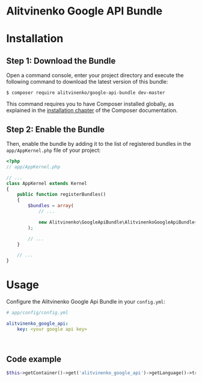 # Alitvinenko Google API Bundle

Installation
============

Step 1: Download the Bundle
---------------------------

Open a command console, enter your project directory and execute the following command to download the latest version of this bundle:

``` jinja
$ composer require alitvinenko/google-api-bundle dev-master
```

This command requires you to have Composer installed globally, as explained
in the [installation chapter](https://getcomposer.org/doc/00-intro.md)
of the Composer documentation.

Step 2: Enable the Bundle
-------------------------

Then, enable the bundle by adding it to the list of registered bundles
in the `app/AppKernel.php` file of your project:

``` php
<?php
// app/AppKernel.php

// ...
class AppKernel extends Kernel
{
    public function registerBundles()
    {
        $bundles = array(
            // ...

            new Alitvinenko\GoogleApiBundle\AlitvinenkoGoogleApiBundle(),
        );

        // ...
    }

    // ...
}
```

Usage
=====

Configure the Alitvinenko Google Api Bundle in your `config.yml`:

``` yaml
# app/config/config.yml

alitvinenko_google_api:
    key: <your google api key>
    
    
```
    
Code example
------------

``` php
$this->getContainer()->get('alitvinenko_google_api')->getLanguage()->translate($words);
```